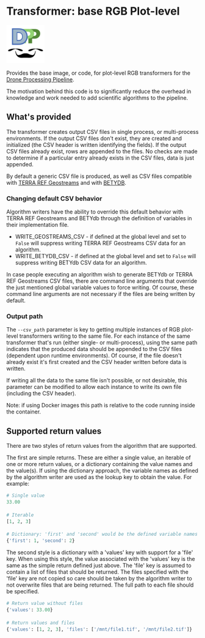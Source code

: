 # Transformer: base RGB Plot-level
<img src="https://github.com/az-digitalag/Drone-Processing-Pipeline/raw/07b1edc34a1faea501c80f583beb07f9d6b290bb/resources/drone-pipeline.png" width="100" />

Provides the base image, or code, for plot-level RGB transformers for the [Drone Processing Pipeline](https://osf.io/xdkcy/wiki/home/).

The motivation behind this code is to significantly reduce the overhead in knowledge and work needed to add scientific algorithms to the pipeline.

##  What's provided
The transformer creates output CSV files in single process, or multi-process environments.
If the output CSV files don't exist, they are created and initialized (the CSV header is written identifying the fields).
If the output CSV files already exist, rows are appended to the files.
No checks are made to determine if a particular entry already exists in the CSV files, data is just appended.

By default a generic CSV file is produced, as well as CSV files compatible with [TERRA REF Geostreams](https://docs.terraref.org/user-manual/data-products/environmental-conditions) and with [BETYDB](https://www.betydb.org/).

### Changing default CSV behavior
Algorithm writers have the ability to override this default behavior with TERRA REF Geostreams and BETYdb through the definition of variables in their implementation file.
* WRITE_GEOSTREAMS_CSV - if defined at the global level and set to `False` will suppress writing TERRA REF Geostreams CSV data for an algorithm.
* WRITE_BETYDB_CSV - if defined at the global level and set to `False` will suppress writing BETYdb CSV data for an algorithm.

In case people executing an algorithm wish to generate BETYdb or TERRA REF Geostreams CSV files, there are command line arguments that override the just mentioned global variable values to force writing. 
Of course, these command line arguments are not necessary if the files are being written by default.

### Output path
The `--csv_path` parameter is key to getting multiple instances of RGB plot-level transformers writing to the same file.
For each instance of the same transformer that's run (either single- or multi-process), using the same path indicates that the produced data should be appended to the CSV files (dependent upon runtime environments).
Of course, if the file doesn't already exist it's first created and the CSV header written before data is written.

If writing all the data to the same file isn't possible, or not desirable, this parameter can be modified to allow each instance to write its own file (including the CSV header).

Note: if using Docker images this path is relative to the code running inside the container.

## Supported return values
There are two styles of return values from the algorithm that are supported.

The first are simple returns.
These are either a single value, an iterable of one or more return values, or a dictionary containing the value names and the value(s).
If using the dictionary approach, the variable names as defined by the algorithm writer are used as the lookup key to obtain the value.
For example:
```python
# Single value
33.00

# Iterable
[1, 2, 3]

# Dictionary: 'first' and 'second' would be the defined variable names
{'first': 1, 'second': 2}
``` 

The second style is a dictionary with a 'values' key with support for a 'file' key.
When using this style, the value associated with the 'values' key is the same as the simple return defined just above.
The 'file' key is assumed to contain a list of files that should be returned.
The files specified with the 'file' key are not copied so care should be taken by the algorithm writer to not overwrite files that are being returned.
The full path to each file should be specified.

```python
# Return value without files
{'values': 33.00}

# Return values and files
{'values': [1, 2, 3], 'files': ['/mnt/file1.tif', '/mnt/file2.tif']}
```